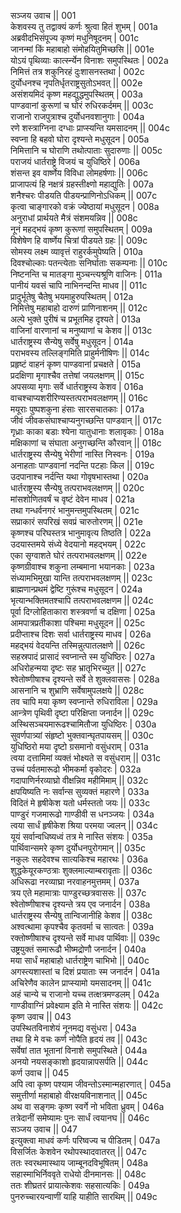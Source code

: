 सञ्जय उवाच ||	001    
केशवस्य तु तद्वाक्यं कर्णः श्रुत्वा हितं शुभम् |	001a  
अब्रवीदभिसंपूज्य कृष्णं मधुनिषूदनम् |	001c  
जानन्मां किं महाबाहो संमोहयितुमिच्छसि ||	001e   
योऽयं पृथिव्याः कार्त्स्न्येन विनाशः समुपस्थितः |	002a  
निमित्तं तत्र शकुनिरहं दुःशासनस्तथा |	002c  
दुर्योधनश्च नृपतिर्धृतराष्ट्रसुतोऽभवत् ||	002e   
असंशयमिदं कृष्ण महद्युद्धमुपस्थितम् |	003a  
पाण्डवानां कुरूणां च घोरं रुधिरकर्दमम् ||	003c  
राजानो राजपुत्राश्च दुर्योधनवशानुगाः |	004a  
रणे शस्त्राग्निना दग्धाः प्राप्स्यन्ति यमसादनम् ||	004c  
स्वप्ना हि बहवो घोरा दृश्यन्ते मधुसूदन |	005a  
निमित्तानि च घोराणि तथोत्पाताः सुदारुणाः ||	005c  
पराजयं धार्तराष्ट्रे विजयं च युधिष्ठिरे |	006a  
शंसन्त इव वार्ष्णेय विविधा लोमहर्षणाः ||	006c  
प्राजापत्यं हि नक्षत्रं ग्रहस्तीक्ष्णो महाद्युतिः |	007a  
शनैश्चरः पीडयति पीडयन्प्राणिनोऽधिकम् ||	007c  
कृत्वा चाङ्गारको वक्रं ज्येष्ठायां मधुसूदन |	008a  
अनुराधां प्रार्थयते मैत्रं संशमयन्निव ||	008c  
नूनं महद्भयं कृष्ण कुरूणां समुपस्थितम् |	009a  
विशेषेण हि वार्ष्णेय चित्रां पीडयते ग्रहः ||	009c  
सोमस्य लक्ष्म व्यावृत्तं राहुरर्कमुपेष्यति |	010a  
दिवश्चोल्काः पतन्त्येताः सनिर्घाताः सकम्पनाः ||	010c  
निष्टनन्ति च मातङ्गा मुञ्चन्त्यश्रूणि वाजिनः |	011a  
पानीयं यवसं चापि नाभिनन्दन्ति माधव ||	011c  
प्रादुर्भूतेषु चैतेषु भयमाहुरुपस्थितम् |	012a  
निमित्तेषु महाबाहो दारुणं प्राणिनाशनम् ||	012c  
अल्पे भुक्ते पुरीषं च प्रभूतमिह दृश्यते |	013a  
वाजिनां वारणानां च मनुष्याणां च केशव ||	013c  
धार्तराष्ट्रस्य सैन्येषु सर्वेषु मधुसूदन |	014a  
पराभवस्य तल्लिङ्गमिति प्राहुर्मनीषिणः ||	014c  
प्रहृष्टं वाहनं कृष्ण पाण्डवानां प्रचक्षते |	015a  
प्रदक्षिणा मृगाश्चैव तत्तेषां जयलक्षणम् ||	015c  
अपसव्या मृगाः सर्वे धार्तराष्ट्रस्य केशव |	016a  
वाचश्चाप्यशरीरिण्यस्तत्पराभवलक्षणम् ||	016c  
मयूराः पुष्पशकुना हंसाः सारसचातकाः |	017a  
जीवं जीवकसंघाश्चाप्यनुगच्छन्ति पाण्डवान् ||	017c  
गृध्राः काका बडाः श्येना यातुधानाः शलावृकाः |	018a  
मक्षिकाणां च संघाता अनुगच्छन्ति कौरवान् ||	018c  
धार्तराष्ट्रस्य सैन्येषु भेरीणां नास्ति निस्वनः |	019a  
अनाहताः पाण्डवानां नदन्ति पटहाः किल ||	019c  
उदपानाश्च नर्दन्ति यथा गोवृषभास्तथा |	020a  
धार्तराष्ट्रस्य सैन्येषु तत्पराभवलक्षणम् ||	020c  
मांसशोणितवर्षं च वृष्टं देवेन माधव |	021a  
तथा गन्धर्वनगरं भानुमन्तमुपस्थितम् |	021c  
सप्राकारं सपरिखं सवप्रं चारुतोरणम् ||	021e   
कृष्णश्च परिघस्तत्र भानुमावृत्य तिष्ठति |	022a  
उदयास्तमये संध्ये वेदयानो महद्भयम् |	022c  
एका सृग्वाशते घोरं तत्पराभवलक्षणम् ||	022e   
कृष्णग्रीवाश्च शकुना लम्बमाना भयानकाः |	023a  
संध्यामभिमुखा यान्ति तत्पराभवलक्षणम् ||	023c  
ब्राह्मणान्प्रथमं द्वेष्टि गुरूंश्च मधुसूदन | 	024a  
भृत्यान्भक्तिमतश्चापि तत्पराभवलक्षणम ||	024c  
पूर्वा दिग्लोहिताकारा शस्त्रवर्णा च दक्षिणा |	025a  
आमपात्रप्रतीकाशा पश्चिमा मधुसूदन ||	025c  
प्रदीप्ताश्च दिशः सर्वा धार्तराष्ट्रस्य माधव |	026a  
महद्भयं वेदयन्ति तस्मिन्नुत्पातलक्षणे ||	026c  
सहस्रपादं प्रासादं स्वप्नान्ते स्म युधिष्ठिरः |	027a  
अधिरोहन्मया दृष्टः सह भ्रातृभिरच्युत ||	027c  
श्वेतोष्णीषाश्च दृश्यन्ते सर्वे ते शुक्लवाससः |	028a  
आसनानि च शुभ्राणि सर्वेषामुपलक्षये ||	028c  
तव चापि मया कृष्ण स्वप्नान्ते रुधिराविला |	029a  
आन्त्रेण पृथिवी दृष्टा परिक्षिप्ता जनार्दन ||	029c  
अस्थिसञ्चयमारूढश्चामितौजा युधिष्ठिरः |	030a  
सुवर्णपात्र्यां संहृष्टो भुक्तवान्घृतपायसम् ||	030c  
युधिष्ठिरो मया दृष्टो ग्रसमानो वसुंधराम् |	031a  
त्वया दत्तामिमां व्यक्तं भोक्ष्यते स वसुंधराम् ||	031c  
उच्चं पर्वतमारूढो भीमकर्मा वृकोदरः |	032a  
गदापाणिर्नरव्याघ्रो वीक्षन्निव महीमिमाम् ||	032c  
क्षपयिष्यति नः सर्वान्स सुव्यक्तं महारणे |	033a  
विदितं मे हृषीकेश यतो धर्मस्ततो जयः ||	033c  
पाण्डुरं गजमारूढो गाण्डीवी स धनञ्जयः | 	034a  
त्वया सार्धं हृषीकेश श्रिया परमया ज्वलन् ||	034c  
यूयं सर्वान्वधिष्यध्वं तत्र मे नास्ति संशयः |	035a  
पार्थिवान्समरे कृष्ण दुर्योधनपुरोगमान् ||	035c  
नकुलः सहदेवश्च सात्यकिश्च महारथः |	036a  
शुद्धकेयूरकण्ठत्राः शुक्लमाल्याम्बरावृताः ||	036c  
अधिरूढा नरव्याघ्रा नरवाहनमुत्तमम् |	037a  
त्रय एते महामात्राः पाण्डुरच्छत्रवाससः ||	037c  
श्वेतोष्णीषाश्च दृश्यन्ते त्रय एव जनार्दन |	038a  
धार्तराष्ट्रस्य सैन्येषु तान्विजानीहि केशव ||	038c  
अश्वत्थामा कृपश्चैव कृतवर्मा च सात्वतः |	039a  
रक्तोष्णीषाश्च दृश्यन्ते सर्वे माधव पार्थिवाः ||	039c  
उष्ट्रयुक्तं समारूढौ भीष्मद्रोणौ जनार्दन |	040a  
मया सार्धं महाबाहो धार्तराष्ट्रेण चाभिभो ||	040c  
अगस्त्यशास्तां च दिशं प्रयाताः स्म जनार्दन |	041a  
अचिरेणैव कालेन प्राप्स्यामो यमसादनम् ||	041c  
अहं चान्ये च राजानो यच्च तत्क्षत्रमण्डलम् |	042a  
गाण्डीवाग्निं प्रवेक्ष्याम इति मे नास्ति संशयः ||	042c  
कृष्ण उवाच ||	043    
उपस्थितविनाशेयं नूनमद्य वसुंधरा |	043a  
तथा हि मे वचः कर्ण नोपैति हृदयं तव ||	043c  
सर्वेषां तात भूतानां विनाशे समुपस्थिते |	044a  
अनयो नयसङ्काशो हृदयान्नापसर्पति ||	044c  
कर्ण उवाच ||	045    
अपि त्वा कृष्ण पश्याम जीवन्तोऽस्मान्महारणात् |	045a  
समुत्तीर्णा महाबाहो वीरक्षयविनाशनात् ||	045c  
अथ वा सङ्गमः कृष्ण स्वर्गे नो भविता ध्रुवम् |	046a  
तत्रेदानीं समेष्यामः पुनः सार्धं त्वयानघ ||	046c  
सञ्जय उवाच ||	047    
इत्युक्त्वा माधवं कर्णः परिष्वज्य च पीडितम् |	047a  
विसर्जितः केशवेन रथोपस्थादवातरत् ||	047c  
ततः स्वरथमास्थाय जाम्बूनदविभूषितम् |	048a  
सहास्माभिर्निववृते राधेयो दीनमानसः ||	048c  
ततः शीघ्रतरं प्रायात्केशवः सहसात्यकिः |	049a  
पुनरुच्चारयन्वाणीं याहि याहीति सारथिम् ||	049c  
